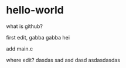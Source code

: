 # hello-world
what is github?

first edit,
gabba gabba hei

add main.c

where edit?
dasdas
sad
asd
dasd
asdasdasdas
